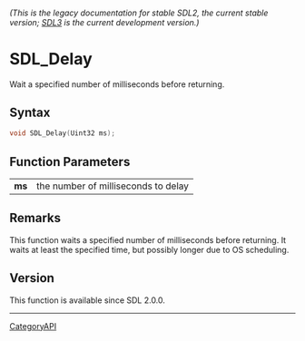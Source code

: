 ###### (This is the legacy documentation for stable SDL2, the current stable version; [SDL3](https://wiki.libsdl.org/SDL3/) is the current development version.)
# SDL_Delay

Wait a specified number of milliseconds before returning.

## Syntax

```c
void SDL_Delay(Uint32 ms);

```

## Function Parameters

|            |                                     |
| ---------- | ----------------------------------- |
| **ms**     | the number of milliseconds to delay |

## Remarks

This function waits a specified number of milliseconds before returning. It
waits at least the specified time, but possibly longer due to OS
scheduling.

## Version

This function is available since SDL 2.0.0.

----
[CategoryAPI](CategoryAPI)

